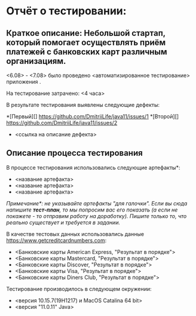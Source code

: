 # Отчёт о тестировании: <Credit Card Number Validator>

## Краткое описание: Небольшой стартап, который помогает осуществлять приём платежей с банковских карт различным организациям.

<6.08> - <7.08> было проведено <автоматизированное тестирование> приложения <IntelliJ IDEA CE>.

На тестирование затрачено: <4 часа>

В результате тестирования выявлены следующие дефекты:

*[Первый][] <https://github.com/DmitriiLife/java11/issues/1>
*[Второй][] <https://github.com/DmitriiLife/java11/issues/2>
* <ссылка на описание дефекта>

## Описание процесса тестирования

В процессе тестирования использовались следующие артефакты*:

* <название артефакта>
* <название артефакта>
* <название артефакта>

*Примечание\*: не указывайте артефакты "для галочки". Если вы сюда напишите **тест-план**, то мы попросим вас его
показать (а если не покажете - то отправим работу на доработку). Пишите только то, что реально существует и требуется в
задании.*

В качестве тестовых данных использовались данные <https://www.getcreditcardnumbers.com>: 

* <Банковские карты American Express, "Результат в порядке"> 
* <Банковские карты Mastercard, "Результат в порядке">
* <Банковские карты Discover, "Результат в порядке">
* <Банковские карты Visa, "Результат в порядке">
* <Банковские карты Diners Club, "Результат в порядке">

Тестирование производилось в следующем окружении:

* <версия 10.15.7(19H1217) и MacOS Catalina 64 bit>
* <версия "11.0.11" Java>
